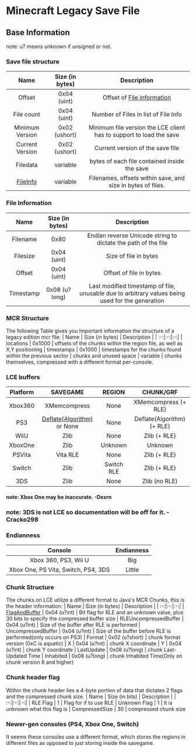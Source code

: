 # Minecraft Legacy Save File
## Base Information
note: u? means unknown if unsigned or not.

### Save file structure
| Name | Size (in bytes) | Description |
| :-:|:-:|:-:|
| Offset | 0x04 (uint) | Offset of [File information](./Documentation.md#File-Information)
| File count | 0x04 (uint) | Number of Files in list of File Info
| Minimum Version | 0x02 (ushort) | Minimum file version the LCE client has to support to load the save
| Current Version | 0x02 (ushort) | Current version of the save file
| Filedata | variable | bytes of each file contained inside the save
| [FileInfo](./Documentation.md#File-Information) | variable | Filenames, offsets within save, and size in bytes of files.


### File Information
| Name | Size (in bytes) | Description |
| :-:|:-:|:-:|
| Filename | 0x80 | Endian reverse Unicode string to dictate the path of the file
| Filesize | 0x04 (uint) | Size of file in bytes
| Offset | 0x04 (uint) | Offset of file in bytes
| Timestamp | 0x08 (u?long) | Last modified timestamp of file, unusable due to arbitrary values being used for the generation


### MCR Structure
The following Table gives you Important information the structure of a legacy edition mcr file:
| Name | Size (in bytes) | Description |
| :-:|:-:|:-:|
| locations | 0x1000 | offsets of the chunks within the region file, as well as X,Y positioning
| timestamps |  0x1000 | timestamps for the chunks found within the previous sector
| chunks and unused space | variable | chunks themselves, compressed with a different format per-console.

### LCE buffers
| Platform | SAVEGAME | REGION | CHUNK/GRF |
| :-:|:-:|:-:|:-:|
| Xbox360 | XMemcompress | None | XMemcompress (+ RLE)
| PS3 | [Deflate(Algorithm)](https://en.wikipedia.org/wiki/Deflate) or None | None | Deflate(Algorithm) (+ RLE)
| WiiU | Zlib | None | Zlib (+ RLE)
| XboxOne | Zlib | Unknown | Unknown
| PSVita | Vita RLE | None | Zlib (+ RLE)
| Switch | Zlib | Switch RLE | Zlib (+ RLE)
| 3DS | Zlib | None | Zlib (no RLE)

#### note: Xbox One may be inaccurate. -Dexrn
### note: 3DS is not LCE so documentation will be off for it. -Cracko298

### Endianness
| Console | Endianness |
| :-:|:-:|
| Xbox 360, PS3, Wii U | Big |
| Xbox One, PS Vita, Switch, PS4, 3DS | Little |

### Chunk Structure
The chunks on LCE utilize a different format to Java's MCR Chunks, this is the header information:
| Name | Size (in bytes) | Description |
| :-:|:-:|:-:|
| [FlagAndBuffer](./Documentation.md#Chunk-header-flag) | 0x04 (u?int) | Bit flag for RLE and an unknown value, plus 30 bits to specify the compressed buffer size
| RLEUncompressedBuffer | 0x04 (u?int) | Size of the buffer after RLE is performed
| UncompressedBuffer | 0x04 (u?int) | Size of the buffer before RLE is performed(only occurs on PS3)
| Format | 0x02 (u?short) | chunk format version (0xC is aquatic)
| X | 0x04 (u?int) | chunk X coordinate
| Y | 0x04 (u?int) | chunk Y coordinate
| LastUpdate | 0x08 (u?long) | chunk Last-Updated Time
| Inhabited  | 0x08 (u?long) | chunk Inhabited Time(Only on chunk version 8 and higher)


### Chunk header flag
Within the chunk header lies a 4-byte portion of data that dictates 2 flags and the compressed chunk size.
| Name | Size (in bits) | Description |
| :-:|:-:|:-:|
| RLE Flag | 1 | Flag for if to use RLE
| Unknown Flag | 1 | It is unknown what this flag is
| CompressedSize | 30 | compressed chunk size


### Newer-gen consoles (PS4, Xbox One, Switch)
It seems these consoles use a different format, which stores the regions in different files as opposed to just storing inside the savegame.

